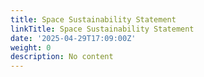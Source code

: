 ```yaml
---
title: Space Sustainability Statement
linkTitle: Space Sustainability Statement
date: '2025-04-29T17:09:00Z'
weight: 0
description: No content
---
```



